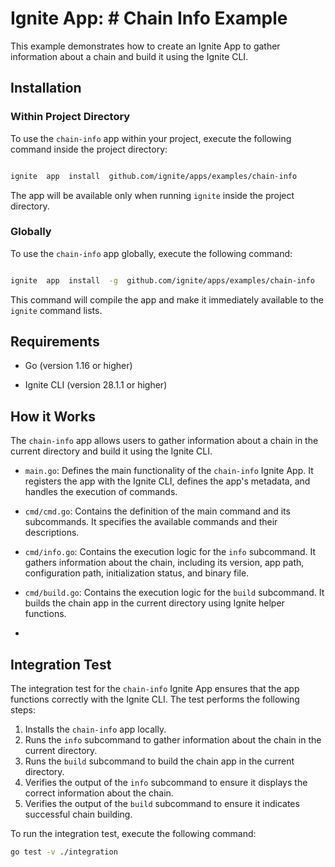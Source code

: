 
  

# Ignite App: # Chain Info Example

This example demonstrates how to create an Ignite App to gather information about a chain and build it using the Ignite CLI.
  

## Installation

  

### Within Project Directory

  

To use the `chain-info` app within your project, execute the following command inside the project directory:

  

```bash

ignite  app  install  github.com/ignite/apps/examples/chain-info

```

  

The app will be available only when running `ignite` inside the project directory.

  

### Globally

  

To use the `chain-info` app globally, execute the following command:

  

```bash

ignite  app  install  -g  github.com/ignite/apps/examples/chain-info

```

  

This command will compile the app and make it immediately available to the `ignite` command lists.

  

## Requirements

  

- Go (version 1.16 or higher)

- Ignite CLI (version 28.1.1 or higher)

  

## How it Works

The `chain-info` app allows users to gather information about a chain in the current directory and build it using the Ignite CLI.

-   `main.go`: Defines the main functionality of the `chain-info` Ignite App. It registers the app with the Ignite CLI, defines the app's metadata, and handles the execution of commands.
    
-   `cmd/cmd.go`: Contains the definition of the main command and its subcommands. It specifies the available commands and their descriptions.
    
-   `cmd/info.go`: Contains the execution logic for the `info` subcommand. It gathers information about the chain, including its version, app path, configuration path, initialization status, and binary file.
    
-   `cmd/build.go`: Contains the execution logic for the `build` subcommand. It builds the chain app in the current directory using Ignite helper functions.
- 
## Integration Test

The integration test for the `chain-info` Ignite App ensures that the app functions correctly with the Ignite CLI. The test performs the following steps:

1.  Installs the `chain-info` app locally.
2.  Runs the `info` subcommand to gather information about the chain in the current directory.
3.  Runs the `build` subcommand to build the chain app in the current directory.
4.  Verifies the output of the `info` subcommand to ensure it displays the correct information about the chain.
5.  Verifies the output of the `build` subcommand to ensure it indicates successful chain building.

To run the integration test, execute the following command:

```bash
go test -v ./integration
```
